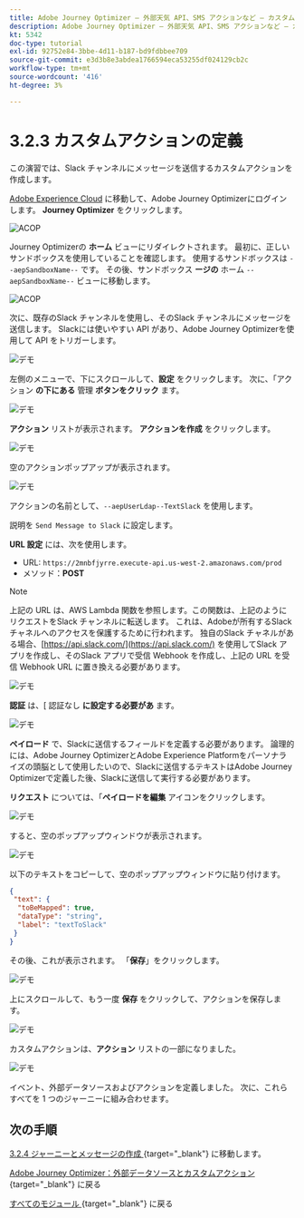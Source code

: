 ```yaml
---
title: Adobe Journey Optimizer – 外部天気 API、SMS アクションなど – カスタムアクションの定義
description: Adobe Journey Optimizer – 外部天気 API、SMS アクションなど – カスタムアクションの定義
kt: 5342
doc-type: tutorial
exl-id: 92752e84-3bbe-4d11-b187-bd9fdbbee709
source-git-commit: e3d3b8e3abdea1766594eca53255df024129cb2c
workflow-type: tm+mt
source-wordcount: '416'
ht-degree: 3%

---
```


# 3.2.3 カスタムアクションの定義

この演習では、Slack チャンネルにメッセージを送信するカスタムアクションを作成します。

[Adobe Experience Cloud](https://experience.adobe.com) に移動して、Adobe Journey Optimizerにログインします。 **Journey Optimizer** をクリックします。

![ACOP](./../../../../modules/delivery-activation/ajo-b2c/ajob2c-1/images/acophome.png)

Journey Optimizerの **ホーム** ビューにリダイレクトされます。 最初に、正しいサンドボックスを使用していることを確認します。 使用するサンドボックスは `--aepSandboxName--` です。 その後、サンドボックス **ージの** ホーム `--aepSandboxName--` ビューに移動します。

![ACOP](./../../../../modules/delivery-activation/ajo-b2c/ajob2c-1/images/acoptriglp.png)

次に、既存のSlack チャンネルを使用し、そのSlack チャンネルにメッセージを送信します。 Slackには使いやすい API があり、Adobe Journey Optimizerを使用して API をトリガーします。

![デモ](./images/slack.png)

左側のメニューで、下にスクロールして、**設定** をクリックします。 次に、「アクション **の下にある** 管理 **ボタンをクリック** ます。

![デモ](./images/menuactions.png)

**アクション** リストが表示されます。 **アクションを作成** をクリックします。

![デモ](./images/acthome.png)

空のアクションポップアップが表示されます。

![デモ](./images/emptyact.png)

アクションの名前として、`--aepUserLdap--TextSlack` を使用します。

説明を `Send Message to Slack` に設定します。

**URL 設定** には、次を使用します。

- URL: `https://2mnbfjyrre.execute-api.us-west-2.amazonaws.com/prod`
- メソッド：**POST**

>[!NOTE]
>
>上記の URL は、AWS Lambda 関数を参照します。この関数は、上記のようにリクエストをSlack チャンネルに転送します。 これは、Adobeが所有するSlack チャネルへのアクセスを保護するために行われます。 独自のSlack チャネルがある場合、[https://api.slack.com/](https://api.slack.com/) を使用してSlack アプリを作成し、そのSlack アプリで受信 Webhook を作成し、上記の URL を受信 Webhook URL に置き換える必要があります。

![デモ](./images/slackname.png)

**認証** は、&lbrack; 認証なし **に設定する必要があ** ます。

![デモ](./images/slackauth.png)

**ペイロード** で、Slackに送信するフィールドを定義する必要があります。 論理的には、Adobe Journey OptimizerとAdobe Experience Platformをパーソナライズの頭脳として使用したいので、Slackに送信するテキストはAdobe Journey Optimizerで定義した後、Slackに送信して実行する必要があります。

**リクエスト** については、「**ペイロードを編集** アイコンをクリックします。

![デモ](./images/slackmsgp.png)

すると、空のポップアップウィンドウが表示されます。

![デモ](./images/slackmsgpopup.png)

以下のテキストをコピーして、空のポップアップウィンドウに貼り付けます。

```json
{
 "text": {
  "toBeMapped": true,
  "dataType": "string",
  "label": "textToSlack"
 }
}
```

その後、これが表示されます。 「**保存**」をクリックします。

![デモ](./images/slackmsgpopup1.png)

上にスクロールして、もう一度 **保存** をクリックして、アクションを保存します。

![デモ](./images/slackmsgpopup3.png)

カスタムアクションは、**アクション** リストの一部になりました。

![デモ](./images/slackdone.png)

イベント、外部データソースおよびアクションを定義しました。 次に、これらすべてを 1 つのジャーニーに組み合わせます。

## 次の手順

[3.2.4 ジャーニーとメッセージの作成 ](./ex4.md){target="_blank"} に移動します。

[Adobe Journey Optimizer：外部データソースとカスタムアクション ](journey-orchestration-external-weather-api-sms.md){target="_blank"} に戻る

[ すべてのモジュール ](./../../../../overview.md){target="_blank"} に戻る
